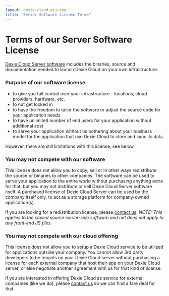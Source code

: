```yaml
---
layout: dexie-cloud-pricing
title: "Server Software License Terms"
---
```

# Terms of our Server Software License

[Dexie Cloud Server software](docs/premium-software) includes the binaries, source and documentation needed to launch Dexie Cloud on your own infrastructure.

### Purpose of our software license

* to give you full control over your infrastructure - locations, cloud providers, hardware, etc.
* to not get locked in
* to have the freedom to tailor the software or adjust the source code for your application needs
* to have unlimited number of end users for your application without additional cost
* to serve your application without us bothering about your business model for the application that use Dexie Cloud to store and sync its data.

However, there are still limitations with this license, see below.

### <i class="fa fa-hand-o-right" aria-hidden="true"></i> You may not compete with our software
This license does not allow you to copy, sell or in other ways redistribute the source or binaries to other companies. The software can be used to serve your application to the entire world without purchasing anything extra for that, but you may not distribute or sell Dexie Cloud Server software itself. A purchased license of Dexie Cloud Server can be used by the company itself only, to act as a storage platform for company-owned application(s).

If you are looking for a redistribution license, please [contact us](mailto:business@dexie.org). *NOTE: This applies to the closed source server-side software and not does not apply to any front-end JS files.*

### <i class="fa fa-hand-o-right" aria-hidden="true"></i> You may not compete with our cloud offering
This license does not allow you to setup a Dexie Cloud service to be utilized for applications outside your company. You cannot allow 3rd party developers to be tenants on your Dexie Cloud server without purchasing a license for each external company that host their app on your Dexie Cloud server, or else negotiate another agreement with us for that kind of license.

If you are interested in offering Dexie Cloud as service for external companies (like we do), please [contact us](mailto:business@dexie.org) so we can find a fare deal for that.

<br /><br /><br /><br /><br /><br /><br />